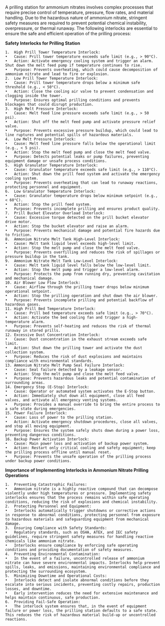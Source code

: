 A prilling station for ammonium nitrates involves complex processes that require precise control of temperature, pressure, flow rates, and material handling. Due to the hazardous nature of ammonium nitrate, stringent safety measures are required to prevent potential chemical instability, overpressure, or thermal runaway. The following interlocks are essential to ensure the safe and efficient operation of the prilling process:

**Safety Interlocks for Prilling Station**

	1.	High Prill Tower Temperature Interlock:
	•	Cause: Prill tower temperature exceeds safe limit (e.g., > 90°C).
	•	Action: Activate emergency cooling system and trigger an alarm. Shut down the melt feed pump if temperature continues to rise.
	•	Purpose: Prevents overheating, which could cause decomposition of ammonium nitrate and lead to fire or explosion.
	2.	Low Prill Tower Temperature Interlock:
	•	Cause: Prill tower temperature drops below a minimum safe threshold (e.g., < 50°C).
	•	Action: Close the cooling air valve to prevent condensation and clogging inside the tower.
	•	Purpose: Ensures optimal prilling conditions and prevents blockages that could disrupt production.
	3.	High Melt Pressure Interlock:
	•	Cause: Melt feed line pressure exceeds safe limit (e.g., > 50 psi).
	•	Action: Shut off the melt feed pump and activate pressure relief valve.
	•	Purpose: Prevents excessive pressure buildup, which could lead to line ruptures and potential spills of hazardous materials.
	4.	Low Melt Pressure Interlock:
	•	Cause: Melt feed line pressure falls below the operational limit (e.g., < 5 psi).
	•	Action: Stop the melt feed pump and close the melt feed valve.
	•	Purpose: Detects potential leaks or pump failures, preventing equipment damage or unsafe process conditions.
	5.	High Granulator Temperature Interlock:
	•	Cause: Granulator temperature exceeds safe limit (e.g., > 110°C).
	•	Action: Shut down the prill feed system and activate the emergency cooling system.
	•	Purpose: Prevents overheating that can lead to runaway reactions, protecting personnel and equipment.
	6.	Low Granulator Temperature Interlock:
	•	Cause: Granulator temperature drops below minimum setpoint (e.g., < 60°C).
	•	Action: Stop the prill feed system.
	•	Purpose: Prevents incomplete prilling and ensures product quality.
	7.	Prill Bucket Elevator Overload Interlock:
	•	Cause: Excessive torque detected on the prill bucket elevator drive motor.
	•	Action: Stop the bucket elevator and raise an alarm.
	•	Purpose: Prevents mechanical damage and potential fire hazards due to friction.
	8.	Ammonium Nitrate Melt Tank High-Level Interlock:
	•	Cause: Melt tank liquid level exceeds high-level limit.
	•	Action: Stop the melt pump and close the melt feed valve.
	•	Purpose: Prevents overfilling and reduces the risk of spillages or pressure buildup in the tank.
	9.	Ammonium Nitrate Melt Tank Low-Level Interlock:
	•	Cause: Melt tank liquid level falls below the low-level limit.
	•	Action: Stop the melt pump and trigger a low-level alarm.
	•	Purpose: Protects the pump from running dry, preventing cavitation and mechanical damage.
	10.	Air Blower Low Flow Interlock:
	•	Cause: Airflow through the prilling tower drops below minimum operational setpoint.
	•	Action: Stop the prilling operation and shut down the air blower.
	•	Purpose: Prevents incomplete prilling and potential backflow of hazardous gases.
	11.	High Prill Bed Temperature Interlock:
	•	Cause: Prill bed temperature exceeds safe limit (e.g., > 70°C).
	•	Action: Activate the bed cooling fan and trigger a high-temperature alarm.
	•	Purpose: Prevents self-heating and reduces the risk of thermal runaway in stored prills.
	12.	Excessive Dust Concentration Interlock:
	•	Cause: Dust concentration in the exhaust stream exceeds safe limit.
	•	Action: Shut down the prilling tower and activate the dust collection system.
	•	Purpose: Reduces the risk of dust explosions and maintains compliance with environmental standards.
	13.	Ammonium Nitrate Melt Pump Seal Failure Interlock:
	•	Cause: Seal failure detected by a leakage sensor.
	•	Action: Stop the melt pump and close the melt feed valve.
	•	Purpose: Prevents hazardous leaks and potential contamination of surrounding areas.
	14.	Emergency Stop (E-Stop) Interlock:
	•	Cause: Operator or automated system activates the E-Stop button.
	•	Action: Immediately shut down all equipment, close all feed valves, and activate all emergency venting systems.
	•	Purpose: Provides a manual override to bring the entire process to a safe state during emergencies.
	15.	Power Failure Interlock:
	•	Cause: Loss of power to the prilling station.
	•	Action: Activate emergency shutdown procedures, close all valves, and stop all moving equipment.
	•	Purpose: Ensures the system safely shuts down during a power loss, preventing dangerous conditions.
	16.	Backup Power Activation Interlock:
	•	Cause: Main power loss and activation of backup power system.
	•	Action: Restart only critical cooling and safety equipment; keep the prilling process offline until manual reset.
	•	Purpose: Prevents the unsafe operation of the prilling process under backup power conditions.

**Importance of Implementing Interlocks in Ammonium Nitrate Prilling Operations**

	1.	Preventing Catastrophic Failures:
	•	Ammonium nitrate is a highly reactive compound that can decompose violently under high temperatures or pressure. Implementing safety interlocks ensures that the process remains within safe operating conditions, reducing the risk of explosions and chemical instability.
	2.	Protecting Personnel and Equipment:
	•	Interlocks automatically trigger shutdowns or corrective actions in response to abnormal conditions, protecting personnel from exposure to hazardous materials and safeguarding equipment from mechanical damage.
	3.	Ensuring Compliance with Safety Standards:
	•	Regulatory standards, such as OSHA, ATEX, and IEC safety guidelines, require stringent safety measures for handling reactive chemicals like ammonium nitrate.
	•	Interlocks ensure compliance by enforcing safe operating conditions and providing documentation of safety measures.
	4.	Preventing Environmental Contamination:
	•	In the event of a failure, uncontrolled release of ammonium nitrate can have severe environmental impacts. Interlocks help prevent spills, leaks, and emissions, maintaining environmental compliance and protecting the surrounding ecosystem.
	5.	Minimizing Downtime and Operational Costs:
	•	Interlocks detect and isolate abnormal conditions before they escalate into serious incidents, preventing costly repairs, production losses, and downtime.
	•	Early intervention reduces the need for extensive maintenance and helps maintain continuous, safe production.
	6.	Providing Fail-Safe Operation:
	•	The interlock system ensures that, in the event of equipment failure or power loss, the prilling station defaults to a safe state. This reduces the risk of hazardous material build-up or uncontrolled reactions.
 
